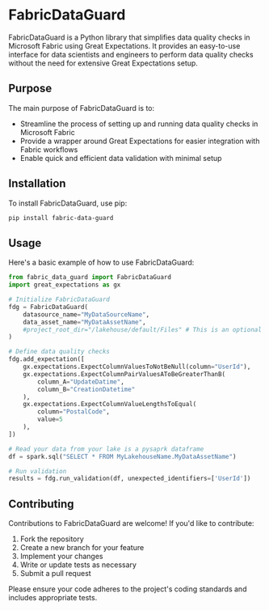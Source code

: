 # FabricDataGuard

FabricDataGuard is a Python library that simplifies data quality checks in Microsoft Fabric using Great Expectations. It provides an easy-to-use interface for data scientists and engineers to perform data quality checks without the need for extensive Great Expectations setup.

## Purpose

The main purpose of FabricDataGuard is to:
- Streamline the process of setting up and running data quality checks in Microsoft Fabric
- Provide a wrapper around Great Expectations for easier integration with Fabric workflows
- Enable quick and efficient data validation with minimal setup

## Installation

To install FabricDataGuard, use pip:

```bash
pip install fabric-data-guard
```

## Usage
Here's a basic example of how to use FabricDataGuard:

```python
from fabric_data_guard import FabricDataGuard
import great_expectations as gx

# Initialize FabricDataGuard
fdg = FabricDataGuard(
    datasource_name="MyDataSourceName",
    data_asset_name="MyDataAssetName",
    #project_root_dir="/lakehouse/default/Files" # This is an optional parameter. Default is set yo your lakehouse filestore
)

# Define data quality checks
fdg.add_expectation([
    gx.expectations.ExpectColumnValuesToNotBeNull(column="UserId"),
    gx.expectations.ExpectColumnPairValuesAToBeGreaterThanB(
        column_A="UpdateDatime", 
        column_B="CreationDatetime"
    ),
    gx.expectations.ExpectColumnValueLengthsToEqual(
        column="PostalCode", 
        value=5
    ),
])

# Read your data from your lake is a pysaprk dataframe
df = spark.sql("SELECT * FROM MyLakehouseName.MyDataAssetName")

# Run validation
results = fdg.run_validation(df, unexpected_identifiers=['UserId'])

```

## Contributing
Contributions to FabricDataGuard are welcome! If you'd like to contribute:

1. Fork the repository
2. Create a new branch for your feature
3. Implement your changes
4. Write or update tests as necessary
5. Submit a pull request

Please ensure your code adheres to the project's coding standards and includes appropriate tests.